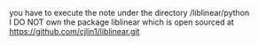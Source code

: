 you have to execute the note under the directory /liblinear/python  
I DO NOT own the package liblinear which is open sourced at https://github.com/cjlin1/liblinear.git
